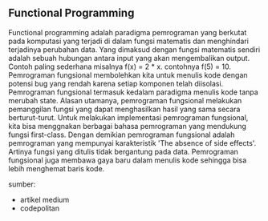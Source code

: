 ## Functional Programming

Functional programming adalah paradigma pemrograman yang berkutat pada komputasi yang terjadi di dalam fungsi matematis dan menghindari terjadinya perubahan data. Yang dimaksud dengan fungsi matematis sendiri adalah sebuah hubungan antara input yang akan mengembalikan output. Contoh paling sederhana misalnya f(x) = 2 * x. contohnya f(5) = 10. Pemrograman fungsional membolehkan kita untuk menulis kode dengan potensi bug yang rendah karena setiap komponen telah diisolasi. Pemrograman fungsional termasuk kedalam paradigma menulis kode tanpa merubah state. Alasan utamanya, pemrograman fungsional melakukan pemanggilan fungsi yang dapat menghasilkan hasil yang sama secara berturut-turut. Untuk melakukan implementasi pemrograman fungsional, kita bisa menggnakan berbagai bahasa pemrograman yang mendukung fungsi first-class. Dengan demikian pemrograman fungsional adalah pemrograman yang mempunyai karakteristik 'The absence of side effects'. Artinya fungsi yang ditulis tidak bergantung pada data. Pemrograman fungsional juga membawa gaya baru dalam menulis kode sehingga bisa lebih menghemat baris kode.





sumber:
* artikel medium
* codepolitan
